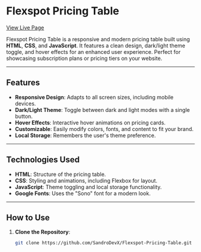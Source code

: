 # Flexspot Pricing Table
[View Live Page](https://sandrodevx.github.io/Flexspot-Pricing-Table/)


Flexspot Pricing Table is a responsive and modern pricing table built using **HTML**, **CSS**, and **JavaScript**. It features a clean design, dark/light theme toggle, and hover effects for an enhanced user experience. Perfect for showcasing subscription plans or pricing tiers on your website.

---

## Features

- **Responsive Design**: Adapts to all screen sizes, including mobile devices.
- **Dark/Light Theme**: Toggle between dark and light modes with a single button.
- **Hover Effects**: Interactive hover animations on pricing cards.
- **Customizable**: Easily modify colors, fonts, and content to fit your brand.
- **Local Storage**: Remembers the user's theme preference.

---

## Technologies Used

- **HTML**: Structure of the pricing table.
- **CSS**: Styling and animations, including Flexbox for layout.
- **JavaScript**: Theme toggling and local storage functionality.
- **Google Fonts**: Uses the "Sono" font for a modern look.

---

## How to Use

1. **Clone the Repository**:
   ```bash
   git clone https://github.com/SandroDevX/Flexspot-Pricing-Table.git
